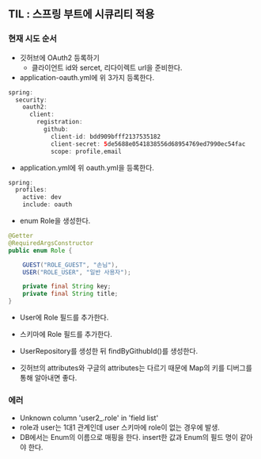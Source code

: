 ## TIL : 스프링 부트에 시큐리티 적용

### 현재 시도 순서
- 깃허브에 OAuth2 등록하기
  - 클라이언트 id와 sercet, 리다이렉트 url을 준비한다.
- application-oauth.yml에 위 3가지 등록한다.

```java
spring:
  security:
    oauth2:
      client:
        registration:
          github:
            client-id: bdd909bfff2137535182
            client-secret: 5de5688e0541838556d68954769ed7990ec54fac
            scope: profile,email

```

- application.yml에 위 oauth.yml을 등록한다.

```java
spring:
  profiles:
    active: dev
    include: oauth
```

- enum Role을 생성한다.

```java
@Getter
@RequiredArgsConstructor
public enum Role {

	GUEST("ROLE_GUEST", "손님"),
	USER("ROLE_USER", "일반 사용자");

	private final String key;
	private final String title;
}
```

- User에 Role 필드를 추가한다.

- 스키마에 Role 필드를 추가한다.

- UserRepository를 생성한 뒤 findByGithubId()를 생성한다.

- 깃허브의 attributes와 구글의 attributes는 다르기 때문에 Map의 키를 디버그를 통해 알아내면 좋다.
### 에러
-  Unknown column 'user2_.role' in 'field list'
  - role과 user는 1대1 관계인데 user 스키마에 role이 없는 경우에 발생.
  - DB에서는 Enum의 이름으로 매핑을 한다. insert한 값과 Enum의 필드 명이 같아야 한다.
